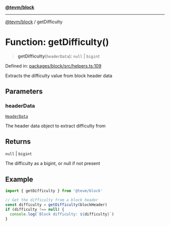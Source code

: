 [**@tevm/block**](../README.md)

***

[@tevm/block](../globals.md) / getDifficulty

# Function: getDifficulty()

> **getDifficulty**(`headerData`): `null` \| `bigint`

Defined in: [packages/block/src/helpers.ts:109](https://github.com/evmts/tevm-monorepo/blob/main/packages/block/src/helpers.ts#L109)

Extracts the difficulty value from block header data

## Parameters

### headerData

[`HeaderData`](../interfaces/HeaderData.md)

The header data object to extract difficulty from

## Returns

`null` \| `bigint`

The difficulty as a bigint, or null if not present

## Example

```typescript
import { getDifficulty } from '@tevm/block'

// Get the difficulty from a block header
const difficulty = getDifficulty(blockHeader)
if (difficulty !== null) {
  console.log(`Block difficulty: ${difficulty}`)
}
```
